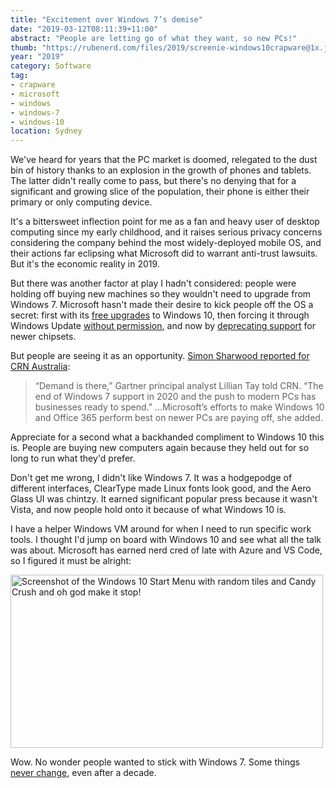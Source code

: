 ```yaml
---
title: "Excitement over Windows 7’s demise"
date: "2019-03-12T08:11:39+11:00"
abstract: "People are letting go of what they want, so new PCs!"
thumb: "https://rubenerd.com/files/2019/screenie-windows10crapware@1x.jpg"
year: "2019"
category: Software
tag:
- crapware
- microsoft
- windows
- windows-7
- windows-10
location: Sydney
---
```

We've heard for years that the PC market is doomed, relegated to the dust bin of history thanks to an explosion in the growth of phones and tablets. The latter didn't really come to pass, but there's no denying that for a significant and growing slice of the population, their phone is either their primary or only computing device.

It's a bittersweet inflection point for me as a fan and heavy user of desktop computing since my early childhood, and it raises serious privacy concerns considering the company behind the most widely-deployed mobile OS, and their actions far eclipsing what Microsoft did to warrant anti-trust lawsuits. But it's the economic reality in 2019.

But there was another factor at play I hadn't considered: people were holding off buying new machines so they wouldn't need to upgrade from Windows 7. Microsoft hasn't made their desire to kick people off the OS a secret: first with its [free upgrades] to Windows 10, then forcing it through Windows Update [without permission], and now by [deprecating support] for newer chipsets.

But people are seeing it as an opportunity. [Simon Sharwood reported for CRN Australia]:

> “Demand is there,” Gartner principal analyst Lillian Tay told CRN. “The end of Windows 7 support in 2020 and the push to modern PCs has businesses ready to spend.” ...Microsoft’s efforts to make Windows 10 and Office 365 perform best on newer PCs are paying off, she added.

Appreciate for a second what a backhanded compliment to Windows 10 this is. People are buying new computers again because they held out for so long to run what they'd prefer.

Don't get me wrong, I didn't like Windows 7. It was a hodgepodge of different interfaces, ClearType made Linux fonts look good, and the Aero Glass UI was chintzy. It earned significant popular press because it wasn't Vista, and now people hold onto it because of what Windows 10 is.

I have a helper Windows VM around for when I need to run specific work tools. I thought I'd jump on board with Windows 10 and see what all the talk was about. Microsoft has earned nerd cred of late with Azure and VS Code, so I figured it must be alright:

<p><img src="https://rubenerd.com/files/2019/screenie-windows10crapware@1x.jpg" srcset="https://rubenerd.com/files/2019/screenie-windows10crapware@1x.jpg 1x, https://rubenerd.com/files/2019/screenie-windows10crapware@2x.jpg 2x" alt="Screenshot of the Windows 10 Start Menu with random tiles and Candy Crush and oh god make it stop!" style="width:500px; height:277px;" /></p>

Wow. No wonder people wanted to stick with Windows 7. Some things [never change], even after a decade.

[free upgrades]: https://www.zdnet.com/article/windows-10-free-upgrade-is-still-available-using-windows-7-and-8-product-keys/ "Mary Jo Foley writing for ZDNet: In spite of the official end of the free Windows 10 update offer on July 29, it seems any valid Windows 7/8.x retail product key still installs Windows 10 for now."
[deprecating support]: https://www.techrepublic.com/article/microsoft-to-end-support-for-windows-7-and-8-on-new-pc-hardware/ "Nicl Health writing for TechRepublic: Microsoft to end support for Windows 7 and 8 on new PC hardware"
[without permission]: https://www.grc.com/never10.htm "Steve Gibson's Never10 tool"
[Simon Sharwood reported for CRN Australia]: https://www.crn.com.au/feature/windows-7s-demise-gives-hope-to-pc-sales-this-year-519255 "Windows 7's demise gives hope to PC sales this year"
[never change]: https://rubenerd.com/ed-bott-windows-crapware/ "Rubenerd blog post: Ed Bott misses reason for Windows crapware"
